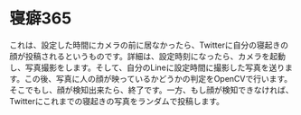 # 寝癖365
これは、設定した時間にカメラの前に居なかったら、Twitterに自分の寝起きの顔が投稿されるというものです。詳細は、設定時刻になったら、カメラを起動し、写真撮影をします。そして、自分のLineに設定時間に撮影した写真を送ります。この後、写真に人の顔が映っているかどうかの判定をOpenCVで行います。そこでもし、顔が検知出来たら、終了です。一方、もし顔が検知できなければ、Twitterにこれまでの寝起きの写真をランダムで投稿します。
